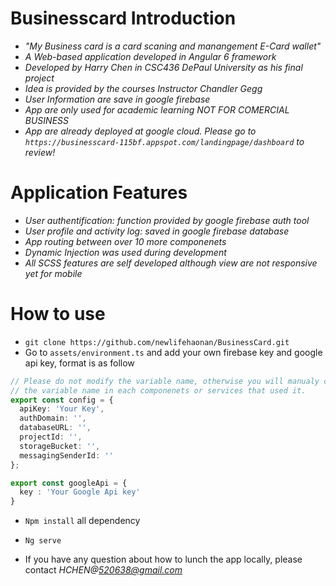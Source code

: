 # Businesscard Introduction
* _"My Business card is a card scaning and manangement E-Card wallet"_
* _A Web-based application developed in Angular 6 framework_
* _Developed by Harry Chen in CSC436 DePaul University as his final project_
* _Idea is provided by the courses Instructor Chandler Gegg_
* _User Information are save in google firebase_
* _App are only used for academic learning NOT FOR COMERCIAL BUSINESS_
* _App are already deployed at google cloud. Please go to `https://businesscard-115bf.appspot.com/landingpage/dashboard` to review!_

# Application Features

* _User authentification: function provided by google firebase auth tool_
* _User profile and activity log: saved in google firebase database_
* _App routing between over 10 more componenets_
* _Dynamic Injection was used during development_
* _All SCSS features are self developed although view are not responsive yet for mobile_

# How to use
* `git clone https://github.com/newlifehaonan/BusinessCard.git`
* Go to `assets/environment.ts` and add your own firebase key and google api key, format is as follow
```typescript
// Please do not modify the variable name, otherwise you will manualy change 
// the variable name in each componenets or services that used it.
export const config = {
  apiKey: 'Your Key',
  authDomain: '',
  databaseURL: '',
  projectId: '',
  storageBucket: '',
  messagingSenderId: ''
};

export const googleApi = {
  key : 'Your Google Api key'
}
```
* `Npm install` all dependency

* `Ng serve`

* If you have any question about how to lunch the app locally, please contact *HCHEN@520638@gmail.com*

